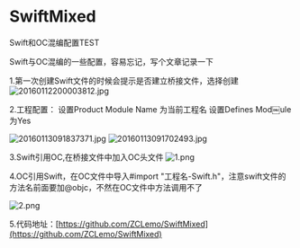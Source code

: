 # SwiftMixed
Swift和OC混编配置TEST

Swift与OC混编的一些配置，容易忘记，写个文章记录一下

1.第一次创建Swift文件的时候会提示是否建立桥接文件，选择创建
![20160112200003812.jpg](https://upload-images.jianshu.io/upload_images/1930004-54e2ce0c6ae803e7.jpg?imageMogr2/auto-orient/strip%7CimageView2/2/w/1240)

2.工程配置：
设置Product Module Name 为当前工程名
设置Defines Mod￼ule为Yes

 ![20160113091837371.jpg](https://upload-images.jianshu.io/upload_images/1930004-6f090cbc2ae13d69.jpg?imageMogr2/auto-orient/strip%7CimageView2/2/w/1240)
![20160113091702493.jpg](https://upload-images.jianshu.io/upload_images/1930004-3eeb162521d27784.jpg?imageMogr2/auto-orient/strip%7CimageView2/2/w/1240)

3.Swift引用OC,在桥接文件中加入OC头文件
![1.png](https://upload-images.jianshu.io/upload_images/1930004-c4a3f0caf4705463.png?imageMogr2/auto-orient/strip%7CimageView2/2/w/1240)

4.OC引用Swift，在OC文件中导入#import "工程名-Swift.h"，注意swift文件的方法名前面要加@objc，不然在OC文件中方法调用不了

![2.png](https://upload-images.jianshu.io/upload_images/1930004-44fcde91c45ee5a5.png?imageMogr2/auto-orient/strip%7CimageView2/2/w/1240)

5.代码地址：[https://github.com/ZCLemo/SwiftMixed](https://github.com/ZCLemo/SwiftMixed)
